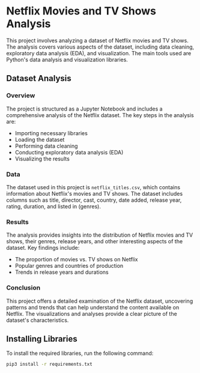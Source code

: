 # Netflix Movies and TV Shows Analysis

This project involves analyzing a dataset of Netflix movies and TV shows. The analysis covers various aspects of the dataset, including data cleaning, exploratory data analysis (EDA), and visualization. The main tools used are Python's data analysis and visualization libraries.

## Dataset Analysis

### Overview

The project is structured as a Jupyter Notebook and includes a comprehensive analysis of the Netflix dataset. The key steps in the analysis are:

- Importing necessary libraries
- Loading the dataset
- Performing data cleaning
- Conducting exploratory data analysis (EDA)
- Visualizing the results

### Data

The dataset used in this project is `netflix_titles.csv`, which contains information about Netflix's movies and TV shows. The dataset includes columns such as title, director, cast, country, date added, release year, rating, duration, and listed in (genres).

### Results

The analysis provides insights into the distribution of Netflix movies and TV shows, their genres, release years, and other interesting aspects of the dataset. Key findings include:

- The proportion of movies vs. TV shows on Netflix
- Popular genres and countries of production
- Trends in release years and durations

### Conclusion

This project offers a detailed examination of the Netflix dataset, uncovering patterns and trends that can help understand the content available on Netflix. The visualizations and analyses provide a clear picture of the dataset's characteristics.

## Installing Libraries

To install the required libraries, run the following command:
```bash
pip3 install -r requirements.txt
